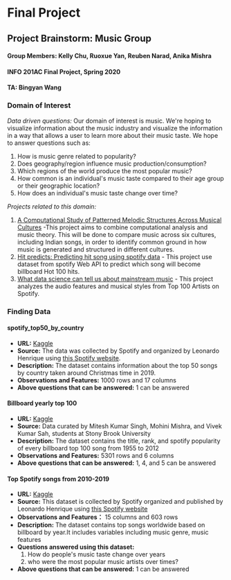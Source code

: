 # Final Project

## Project Brainstorm: Music Group
#### Group Members: Kelly Chu, Ruoxue Yan, Reuben Narad, Anika Mishra
#### INFO 201AC Final Project, Spring 2020
#### TA: Bingyan Wang

### Domain of Interest

_Data driven questions:_
Our domain of interest is music. We're hoping to visualize information
about the music industry and visualize the information in a way that
allows a user to learn more about their music taste. We hope to answer
questions such as:
1. How is music genre related to popularity?
2. Does geography/region influence music production/consumption?
3. Which regions of the world produce the most popular music?
4. How common is an individual's music taste compared to their age
    group or their geographic location?
5. How does an individual's music taste change over time?

_Projects related to this domain:_
1. [A Computational Study of Patterned Melodic Structures Across Musical Cultures](http://www.midasmusictheory.org/) -This project aims to combine computational analysis and music theory. This will be done to compare music across six cultures, including Indian songs, in order to identify common ground in how music is generated and structured in different cultures.
2. [Hit predicts: Predicting hit song using spotify data](https://techxplore.com/news/2019-09-spotify-songs.html) - This project use dataset from spotify Web API to predict which song will become billboard Hot 100 hits.
3. [What data science can tell us about mainstream music](https://techxplore.com/news/2019-09-spotify-songs.html) - This project analyzes the audio features and musical styles from Top 100 Artists on Spotify.


### Finding Data

#### spotify_top50_by_country

- **URL:** [Kaggle](https://www.kaggle.com/leonardopena/top-50-spotify-songs-by-each-country)
- **Source:** The data was collected by Spotify and organized by Leonardo Henrique using [this Spotify website](http://organizeyourmusic.playlistmachinery.com/).
- **Description:** The dataset contains information about the top 50 songs by country taken around Christmas time in 2019.
- **Observations and Features:** 1000 rows and 17 columns
- **Above questions that can be answered:** 1 can be answered

#### Billboard yearly top 100

- **URL:** [Kaggle](https://www.kaggle.com/miteshsingh/hollywood-music-dataset)
- **Source:** Data curated by Mitesh Kumar Singh, Mohini Mishra, and Vivek Kumar Sah, students at Stony Brook University
- **Description:** The dataset contains the title, rank, and spotify popularity of every billboard top 100 song from 1955 to 2012
- **Observations and Features:** 5301 rows and 6 columns
- **Above questions that can be answered:** 1, 4, and 5 can be answered

#### Top Spotify songs from 2010-2019
- **URL:** [Kaggle](https://www.kaggle.com/leonardopena/top-spotify-songs-from-20102019-by-year)
- **Source:** This dataset is collected by Spotify organized and published by Leonardo Henrique using [this Spotify website](http://organizeyourmusic.playlistmachinery.com/)
- **Observations and Features：** 15 columns and 603 rows
- **Description:** The dataset contains top songs worldwide based on billboard by year.It includes variables including music genre, music features
- **Questions answered using this dataset:**
  1. How do people's music taste change over years
  2. who were the most popular music artists over times?
- **Above questions that can be answered:** 1 can be answered
